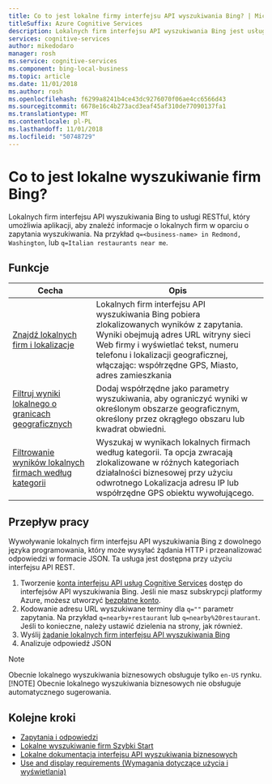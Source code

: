 ```yaml
---
title: Co to jest lokalne firmy interfejsu API wyszukiwania Bing? | Microsoft Docs
titleSuffix: Azure Cognitive Services
description: Lokalnych firm interfejsu API wyszukiwania Bing jest usługą RESTful, który umożliwia aplikacji, aby znaleźć informacje o miejscach lokalnych i firm oparta na zapytaniach wyszukiwania.
services: cognitive-services
author: mikedodaro
manager: rosh
ms.service: cognitive-services
ms.component: bing-local-business
ms.topic: article
ms.date: 11/01/2018
ms.author: rosh
ms.openlocfilehash: f6299a8241b4ce43dc9276070f06ae4cc6566d43
ms.sourcegitcommit: 6678e16c4b273acd3eaf45af310de77090137fa1
ms.translationtype: MT
ms.contentlocale: pl-PL
ms.lasthandoff: 11/01/2018
ms.locfileid: "50748729"
---
```

# <a name="what-is-bing-local-business-search"></a>Co to jest lokalne wyszukiwanie firm Bing?
Lokalnych firm interfejsu API wyszukiwania Bing to usługi RESTful, który umożliwia aplikacji, aby znaleźć informacje o lokalnych firm w oparciu o zapytania wyszukiwania. Na przykład `q=<business-name> in Redmond, Washington`, lub `q=Italian restaurants near me`. 

## <a name="features"></a>Funkcje
| Cecha | Opis |  
| -- | -- | 
| [Znajdź lokalnych firm i lokalizacje](quickstarts/local-quickstart.md) | Lokalnych firm interfejsu API wyszukiwania Bing pobiera zlokalizowanych wyników z zapytania. Wyniki obejmują adres URL witryny sieci Web firmy i wyświetlać tekst, numeru telefonu i lokalizacji geograficznej, włączając: współrzędne GPS, Miasto, adres zamieszkania |  
| [Filtruj wyniki lokalnego o granicach geograficznych](specify-geographic-search.md) | Dodaj współrzędne jako parametry wyszukiwania, aby ograniczyć wyniki w określonym obszarze geograficznym, określony przez okrągłego obszaru lub kwadrat obwiedni. | 
| [Filtrowanie wyników lokalnych firmach według kategorii](local-categories.md) | Wyszukaj w wynikach lokalnych firmach według kategorii. Ta opcja zwracają zlokalizowane w różnych kategoriach działalności biznesowej przy użyciu odwrotnego Lokalizacja adresu IP lub współrzędne GPS obiektu wywołującego.|

## <a name="workflow"></a>Przepływ pracy
Wywoływanie lokalnych firm interfejsu API wyszukiwania Bing z dowolnego języka programowania, który może wysyłać żądania HTTP i przeanalizować odpowiedzi w formacie JSON. Ta usługa jest dostępna przy użyciu interfejsu API REST.
 
1. Tworzenie [konta interfejsu API usług Cognitive Services](https://docs.microsoft.com/azure/cognitive-services/cognitive-services-apis-create-account) dostęp do interfejsów API wyszukiwania Bing. Jeśli nie masz subskrypcji platformy Azure, możesz utworzyć [bezpłatne konto](https://azure.microsoft.com/try/cognitive-services/?api=bing-web-search-api).   
2. Kodowanie adresu URL wyszukiwane terminy dla `q=""` parametr zapytania. Na przykład `q=nearby+restaurant` lub `q=nearby%20restaurant`. Jeśli to konieczne, należy ustawić dzielenia na strony, jak również. 
3. Wyślij [żądanie lokalnych firm interfejsu API wyszukiwania Bing](quickstarts/local-quickstart.md) 
4. Analizuje odpowiedź JSON 

> [!NOTE]
> Obecnie lokalnego wyszukiwania biznesowych obsługuje tylko `en-US` rynku. 
> [!NOTE]
> Obecnie lokalnego wyszukiwania biznesowych nie obsługuje automatycznego sugerowania. 

## <a name="next-steps"></a>Kolejne kroki
- [Zapytania i odpowiedzi](local-search-query-response.md)
- [Lokalne wyszukiwanie firm Szybki Start](quickstarts/local-quickstart.md)
- [Lokalne dokumentacja interfejsu API wyszukiwania biznesowych](local-search-reference.md)
- [Use and display requirements (Wymagania dotyczące użycia i wyświetlania)](use-display-requirements.md)